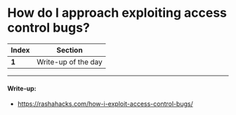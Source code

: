 # How do I approach exploiting access control bugs?

Index | Section
--- | ---
**1** | Write-up of the day

___


#### Write-up: 

* https://rashahacks.com/how-i-exploit-access-control-bugs/
